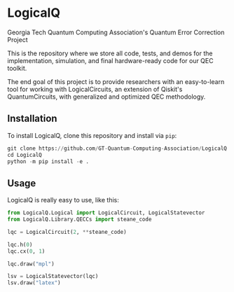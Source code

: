 # LogicalQ

Georgia Tech Quantum Computing Association's Quantum Error Correction Project

This is the repository where we store all code, tests, and demos for the implementation, simulation, and final hardware-ready code for our QEC toolkit.

The end goal of this project is to provide researchers with an easy-to-learn tool for working with LogicalCircuits, an extension of Qiskit's QuantumCircuits, with generalized and optimized QEC methodology.

## Installation

To install LogicalQ, clone this repository and install via `pip`:
```py
git clone https://github.com/GT-Quantum-Computing-Association/LogicalQ.git
cd LogicalQ
python -m pip install -e .
```

## Usage

LogicalQ is really easy to use, like this:
```py
from LogicalQ.Logical import LogicalCircuit, LogicalStatevector
from LogicalQ.Library.QECCs import steane_code

lqc = LogicalCircuit(2, **steane_code)

lqc.h(0)
lqc.cx(0, 1)

lqc.draw("mpl")

lsv = LogicalStatevector(lqc)
lsv.draw("latex")
```

